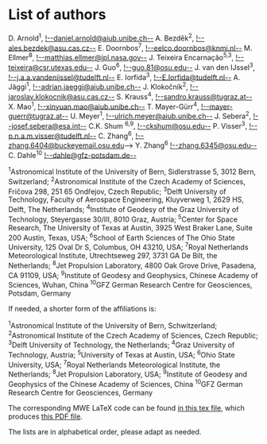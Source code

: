 # List of authors 



D. Arnold<sup>1</sup>,                <!--daniel.arnold@aiub.unibe.ch-->
A. Bezděk<sup>2</sup>,                <!--ales.bezdek@asu.cas.cz-->
E. Doornbos<sup>7</sup>,              <!--eelco.doornbos@knmi.nl-->
M. Ellmer<sup>8</sup>,                <!--matthias.ellmer@jpl.nasa.gov-->
J. Teixeira Encarnação<sup>5,3</sup>, <!--teixeira@csr.utexas.edu-->
J. Guo<sup>6</sup>,                   <!--guo.81@osu.edu-->
J. van den IJssel<sup>3</sup>,        <!--j.a.a.vandenijssel@tudelft.nl-->
E. Iorfida<sup>3</sup>,               <!--E.Iorfida@tudelft.nl-->
A. Jäggi<sup>1</sup>,                 <!--adrian.jaeggi@aiub.unibe.ch-->
J. Klokočník<sup>2</sup>,             <!--jaroslav.klokocnik@asu.cas.cz-->
S. Krauss<sup>4</sup>,                <!--sandro.krauss@tugraz.at-->
X. Mao<sup>1</sup>,                   <!--xinyuan.mao@aiub.unibe.ch-->
T. Mayer-Gürr<sup>4</sup>,            <!--mayer-guerr@tugraz.at-->
U. Meyer<sup>1</sup>,                 <!--ulrich.meyer@aiub.unibe.ch-->
J. Sebera<sup>2</sup>,                <!--josef.sebera@esa.int-->
C.K. Shum <sup>6,9</sup>,             <!--ckshum@osu.edu-->
P. Visser<sup>3</sup>,                <!--p.n.a.m.visser@tudelft.nl-->
C. Zhang<sup>6</sup>,                 <!--zhang.6404@buckeyemail.osu.edu>-->
Y. Zhang<sup>6</sup>                  <!--zhang.6345@osu.edu-->
C. Dahle<sup>10</sup>                 <!--dahle@gfz-potsdam.de--> 
           
<sup>1</sup>Astronomical Institute of the University of Bern, Sidlerstrasse 5, 3012 Bern, Switzerland;
<sup>2</sup>Astronomical Institute of the Czech Academy of Sciences, Fričova 298, 251 65 Ondřejov, Czech Republic;
<sup>3</sup>Delft University of Technology, Faculty of Aerospace Engineering, Kluyverweg 1, 2629 HS, Delft, The Netherlands;
<sup>4</sup>Institute of Geodesy of the Graz University of Technology, Steyergasse 30/III, 8010 Graz, Austria;
<sup>5</sup>Center for Space Research, The University of Texas at Austin, 3925 West Braker Lane, Suite 200 Austin, Texas, USA;
<sup>6</sup>School of Earth Sciences of The Ohio State University, 125 Oval Dr S, Columbus, OH 43210, USA;
<sup>7</sup>Royal Netherlands Meteorological Institute, Utrechtseweg 297, 3731 GA De Bilt, the Netherlands;
<sup>8</sup>Jet Propulsion Laboratory, 4800 Oak Grove Drive, Pasadena, CA 91109, USA;
<sup>9</sup>Institute of Geodesy and Geophysics, Chinese Academy of Sciences, Wuhan, China
<sup>10</sup>GFZ German Research Centre for Geosciences, Potsdam, Germany

If needed, a shorter form of the affiliations is:

<sup>1</sup>Astronomical Institute of the University of Bern, Schwitzerland;
<sup>2</sup>Astronomical Institute of the Czech Academy of Sciences, Czech Republic;
<sup>3</sup>Delft University of Technology, the Netherlands;
<sup>4</sup>Graz University of Technology, Austria;
<sup>5</sup>University of Texas at Austin, USA;
<sup>6</sup>Ohio State University, USA;
<sup>7</sup>Royal Netherlands Meteorological Institute, the Netherlands;
<sup>8</sup>Jet Propulsion Laboratory, USA;
<sup>9</sup>Institute of Geodesy and Geophysics of the Chinese Academy of Sciences, China
<sup>10</sup>GFZ German Research Centre for Geosciences, Germany

The corresponding MWE LaTeX code can be found [in this tex file](https://jgte.github.io/gswarm/listofauthors/listofauthors.tex), which produces [this PDF file](https://jgte.github.io/gswarm/listofauthors/listofauthors.pdf).

The lists are in alphabetical order, please adapt as needed.



